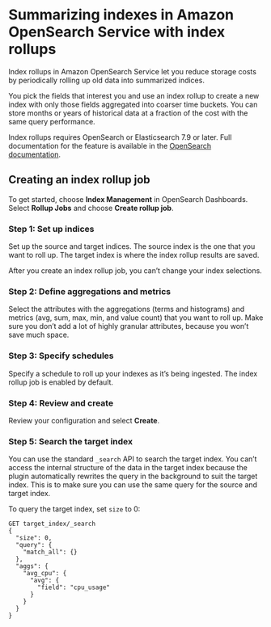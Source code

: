 # Summarizing indexes in Amazon OpenSearch Service with index rollups<a name="rollup"></a>

Index rollups in Amazon OpenSearch Service let you reduce storage costs by periodically rolling up old data into summarized indices\.

You pick the fields that interest you and use an index rollup to create a new index with only those fields aggregated into coarser time buckets\. You can store months or years of historical data at a fraction of the cost with the same query performance\.

Index rollups requires OpenSearch or Elasticsearch 7\.9 or later\. Full documentation for the feature is available in the [OpenSearch documentation](https://opensearch.org/docs/im-plugin/index-rollups/)\.

## Creating an index rollup job<a name="rollup-example"></a>

To get started, choose **Index Management** in OpenSearch Dashboards\. Select **Rollup Jobs** and choose **Create rollup job**\.

### Step 1: Set up indices<a name="rollup-example-1"></a>

Set up the source and target indices\. The source index is the one that you want to roll up\. The target index is where the index rollup results are saved\.

After you create an index rollup job, you can’t change your index selections\.

### Step 2: Define aggregations and metrics<a name="rollup-example-2"></a>

Select the attributes with the aggregations \(terms and histograms\) and metrics \(avg, sum, max, min, and value count\) that you want to roll up\. Make sure you don’t add a lot of highly granular attributes, because you won’t save much space\.

### Step 3: Specify schedules<a name="rollup-example-3"></a>

Specify a schedule to roll up your indexes as it’s being ingested\. The index rollup job is enabled by default\.

### Step 4: Review and create<a name="rollup-example-4"></a>

Review your configuration and select **Create**\.

### Step 5: Search the target index<a name="rollup-example-5"></a>

You can use the standard `_search` API to search the target index\. You can’t access the internal structure of the data in the target index because the plugin automatically rewrites the query in the background to suit the target index\. This is to make sure you can use the same query for the source and target index\.

To query the target index, set `size` to 0:

```
GET target_index/_search
{
  "size": 0,
  "query": {
    "match_all": {}
  },
  "aggs": {
    "avg_cpu": {
      "avg": {
        "field": "cpu_usage"
      }
    }
  }
}
```